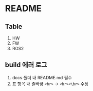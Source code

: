 # README

## Table

1. HW
2. FW 
3. ROS2

## build 에러 로그
1. docs 폴더 내 README.md 필수
2. 표 항목 내 줄바꿈 `<br>` -> `<br><\br>` 수정